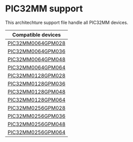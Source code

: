 # PIC32MM support

This architechture support file handle all PIC32MM devices.

|Compatible devices|
|---------|
|[PIC32MM0064GPM028](http://microchip.com/PIC32MM0064GPM028)|
|[PIC32MM0064GPM036](http://microchip.com/PIC32MM0064GPM036)|
|[PIC32MM0064GPM048](http://microchip.com/PIC32MM0064GPM048)|
|[PIC32MM0064GPM064](http://microchip.com/PIC32MM0064GPM064)|
|[PIC32MM0128GPM028](http://microchip.com/PIC32MM0128GPM028)|
|[PIC32MM0128GPM036](http://microchip.com/PIC32MM0128GPM036)|
|[PIC32MM0128GPM048](http://microchip.com/PIC32MM0128GPM048)|
|[PIC32MM0128GPM064](http://microchip.com/PIC32MM0128GPM064)|
|[PIC32MM0256GPM028](http://microchip.com/PIC32MM0256GPM028)|
|[PIC32MM0256GPM036](http://microchip.com/PIC32MM0256GPM036)|
|[PIC32MM0256GPM048](http://microchip.com/PIC32MM0256GPM048)|
|[PIC32MM0256GPM064](http://microchip.com/PIC32MM0256GPM064)|
